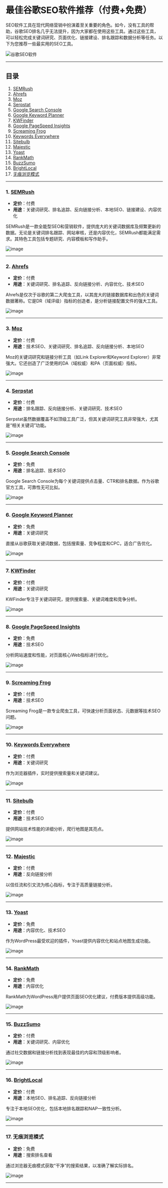 # 最佳谷歌SEO软件推荐（付费+免费）

SEO软件工具在现代网络营销中扮演着至关重要的角色。如今，没有工具的帮助，谷歌SEO排名几乎无法提升，因为大家都在使用这些工具。通过这些工具，可以轻松完成关键词研究、页面优化、链接建设、排名跟踪和数据分析等任务。以下为您推荐一些最实用的SEO工具。

![谷歌SEO软件](https://github.com/user-attachments/assets/fb0b7498-9500-4ba5-8ee5-48e8e5cf6b55)

---

## 目录

1. [SEMRush](#semrush)
2. [Ahrefs](#ahrefs)
3. [Moz](#moz)
4. [Serpstat](#serpstat)
5. [Google Search Console](#google-search-console)
6. [Google Keyword Planner](#google-keyword-planner)
7. [KWFinder](#kwfinder)
8. [Google PageSpeed Insights](#google-pagespeed-insights)
9. [Screaming Frog](#screaming-frog)
10. [Keywords Everywhere](#keywords-everywhere)
11. [Sitebulb](#sitebulb)
12. [Majestic](#majestic)
13. [Yoast](#yoast)
14. [RankMath](#rankmath)
15. [BuzzSumo](#buzzsumo)
16. [BrightLocal](#brightlocal)
17. [无痕浏览模式](#无痕浏览模式)

---


### **1. [SEMRush](https://www.semrush.com)**
- **定价**：付费  
- **用途**：关键词研究、排名追踪、反向链接分析、本地SEO、链接建设、内容优化  

SEMRush是一款全能型SEO和营销软件，提供庞大的关键词数据库及频繁更新的数据。无论是关键词排名跟踪、网站审核，还是内容优化，SEMRush都能满足需求。其特色工具包括专题研究、内容模板和写作助手。

![image](https://github.com/user-attachments/assets/1a9182f0-0b51-4965-a891-b2f624c0286d)

---

### **2. [Ahrefs](https://ahrefs.com)**
- **定价**：付费  
- **用途**：关键词研究、排名追踪、反向链接分析、内容优化、技术SEO  

Ahrefs是仅次于谷歌的第二大爬虫工具，以其庞大的链接数据库和出色的关键词数据著称。它是DR（域评级）指标的创造者，是分析链接配置文件的强大工具。

![image](https://github.com/user-attachments/assets/823efb4d-eed6-42a9-9b7c-756c7b4f6e2a)

---

### **3. [Moz](https://moz.com)**
- **定价**：付费  
- **用途**：技术SEO、关键词研究、排名追踪、反向链接分析、本地SEO  

Moz的关键词研究和链接分析工具（如Link Explorer和Keyword Explorer）非常强大。它还创造了广泛使用的DA（域权威）和PA（页面权威）指标。

![image](https://github.com/user-attachments/assets/5164bf9d-8216-4589-857a-0a8239fbad13)

---

### **4. [Serpstat](https://serpstat.com)**
- **定价**：付费  
- **用途**：排名跟踪、反向链接分析、关键词研究、技术SEO  

Serpstat虽然数据覆盖不如顶级工具广泛，但其关键词研究工具非常强大，尤其是“相关关键词”功能。

![image](https://github.com/user-attachments/assets/4e6c219e-daad-4da8-af9a-806820d132b6)

---

### **5. [Google Search Console](https://search.google.com/search-console)**
- **定价**：免费  
- **用途**：排名追踪、技术SEO  

Google Search Console为每个关键词提供点击量、CTR和排名数据。作为谷歌官方工具，可靠性无可比拟。

![image](https://github.com/user-attachments/assets/51f17b1c-8c72-4dea-9e12-69353e345093)

---

### **6. [Google Keyword Planner](https://ads.google.com/home/tools/keyword-planner/)**
- **定价**：免费  
- **用途**：关键词研究  

直接从谷歌获取关键词数据，包括搜索量、竞争程度和CPC，适合广告优化。

![image](https://github.com/user-attachments/assets/c776ad42-3372-481c-b647-7fac6b7409e8)

---

### **7. [KWFinder](https://mangools.com/kwfinder)**
- **定价**：付费  
- **用途**：关键词研究  

KWFinder专注于关键词研究，提供搜索量、关键词难度和竞争分析。

![image](https://github.com/user-attachments/assets/1dc425e2-592c-4c83-a05e-a538d064bf45)

---

### **8. [Google PageSpeed Insights](https://pagespeed.web.dev/)**
- **定价**：免费  
- **用途**：技术SEO  

分析网站速度和性能，对页面核心Web指标进行优化。

![image](https://github.com/user-attachments/assets/344b46a3-3932-4365-a686-53d79108eb88)

---

### **9. [Screaming Frog](https://www.screamingfrog.co.uk/seo-spider/)**
- **定价**：付费  
- **用途**：技术SEO  

Screaming Frog是一款专业爬虫工具，可快速分析页面状态、元数据等技术SEO问题。

![image](https://github.com/user-attachments/assets/e5847ca7-6a93-4dfb-82f0-92c2697d9a15)

---

### **10. [Keywords Everywhere](https://keywordseverywhere.com)**
- **定价**：付费  
- **用途**：关键词研究  

作为浏览器插件，实时提供搜索量和关键词建议。

![image](https://github.com/user-attachments/assets/f6dfaea0-7adc-4ef4-8637-3161f29b0c14)

---

### **11. [Sitebulb](https://sitebulb.com)**
- **定价**：付费  
- **用途**：技术SEO  

提供网站技术性能的详细分析，爬行地图是其亮点。

![image](https://github.com/user-attachments/assets/4250fc87-dd97-42e2-9990-1eadb6da2ac7)

---

### **12. [Majestic](https://majestic.com)**
- **定价**：付费  
- **用途**：反向链接分析  

以信任流和引文流为核心指标，专注于高质量链接分析。

![image](https://github.com/user-attachments/assets/23ab2430-8a0a-4501-ae55-50a62e10f4e5)

---

### **13. [Yoast](https://yoast.com)**
- **定价**：免费  
- **用途**：内容优化、技术SEO  

作为WordPress最受欢迎的插件，Yoast提供内容优化和站点地图生成功能。

![image](https://github.com/user-attachments/assets/26e453e8-08f7-49d7-9e7e-b5ad4f7fb3c8)

---

### **14. [RankMath](https://rankmath.com)**
- **定价**：免费  
- **用途**：内容优化  

RankMath为WordPress用户提供页面SEO优化建议，付费版本提供高级功能。

![image](https://github.com/user-attachments/assets/74400c29-a974-4b74-a908-c577951dc6b0)

---

### **15. [BuzzSumo](https://buzzsumo.com)**
- **定价**：付费  
- **用途**：关键词研究、内容优化  

通过社交数据和链接分析找到表现最佳的内容和顶级影响者。

![image](https://github.com/user-attachments/assets/f1fe7a8d-d213-4eb8-97c2-f933f0d8c07f)

---

### **16. [BrightLocal](https://www.brightlocal.com)**
- **定价**：付费  
- **用途**：本地SEO、排名追踪、反向链接分析  

专注于本地SEO优化，包括本地排名跟踪和NAP一致性分析。

![image](https://github.com/user-attachments/assets/7fae8b71-7674-458f-b4c9-7915f83aee90)

---

### **17. 无痕浏览模式**
- **定价**：免费  
- **用途**：搜索排名查看  

通过浏览器无痕模式获取“干净”的搜索结果，以准确了解实际排名。

![image](https://github.com/user-attachments/assets/7d72a6fd-8eee-4cb3-9c70-8b01b536ed33)

---

